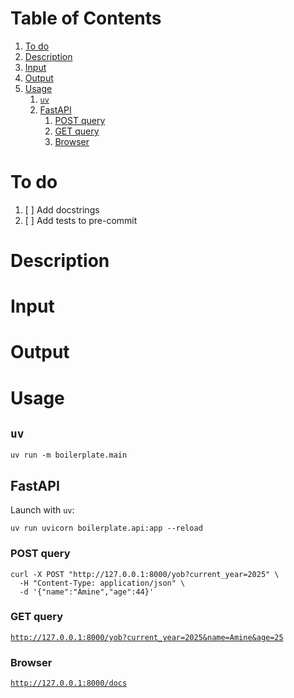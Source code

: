 
# Table of Contents

1.  [To do](#org78bf5ec)
2.  [Description](#org7d0760d)
3.  [Input](#org3afd214)
4.  [Output](#orgadc8d96)
5.  [Usage](#orga5ab4a0)
    1.  [`uv`](#org75b3b7b)
    2.  [FastAPI](#org8561ad5)
        1.  [POST query](#org9e2ffd6)
        2.  [GET query](#org9af60dc)
        3.  [Browser](#orgd80324b)



<a id="org78bf5ec"></a>

# To do

1.  [ ] Add docstrings
2.  [ ] Add tests to pre-commit


<a id="org7d0760d"></a>

# Description


<a id="org3afd214"></a>

# Input


<a id="orgadc8d96"></a>

# Output


<a id="orga5ab4a0"></a>

# Usage


<a id="org75b3b7b"></a>

## `uv`

    uv run -m boilerplate.main


<a id="org8561ad5"></a>

## FastAPI

Launch with `uv`:

    uv run uvicorn boilerplate.api:app --reload


<a id="org9e2ffd6"></a>

### POST query

    curl -X POST "http://127.0.0.1:8000/yob?current_year=2025" \
      -H "Content-Type: application/json" \
      -d '{"name":"Amine","age":44}'


<a id="org9af60dc"></a>

### GET query

[`http://127.0.0.1:8000/yob?current_year=2025&name=Amine&age=25`](http://127.0.0.1:8000/yob?current_year=2025&name=Amine&age=25)


<a id="orgd80324b"></a>

### Browser

[`http://127.0.0.1:8000/docs`](http://127.0.0.1:8000/docs)

